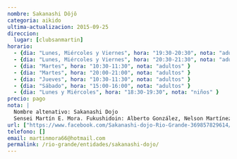 ```yaml
---
nombre: Sakanashi Dôjô
categoria: aikido
ultima-actualizacion: 2015-09-25
direccion: 
  lugar: [clubsanmartin]
horario: 
  - {dia: "Lunes, Miércoles y Viernes", hora: "19:30-20:30", nota: "adultos" }
  - {dia: "Lunes, Miércoles y Viernes", hora: "20:30-21:30", nota: "adultos" }
  - {dia: "Martes", hora: "10:30-11:30", nota: "adultos" }
  - {dia: "Martes", hora: "20:00-21:00", nota: "adultos" }
  - {dia: "Jueves", hora: "10:30-11:30", nota: "adultos" }
  - {dia: "Sábado", hora: "15:00-16:00", nota: "adultos" }
  - {dia: "Lunes y Miércoles", hora: "18:30-19:30", nota: "niños" }
precio: pago
nota: | 
  Nombre altenativo: Sakanashi Dojo
  Sensei Martín E. Mora. Fukushidoin: Alberto González, Nelson Martínez, Gustavo Palacios.
url: ["https://www.facebook.com/Sakanashi-dojo-Rio-Grande-369857829614/"]
telefono: []
email: martinmora66@hotmail.com
permalink: /rio-grande/entidades/sakanashi-dojo/
---
```


